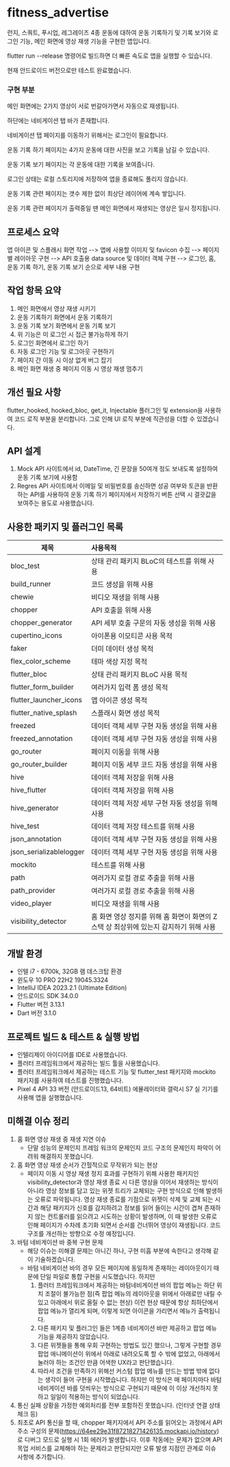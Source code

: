 # fitness_advertise

런지, 스쿼트, 푸시업, 레그레이즈 4종 운동에 대하여 운동 기록하기 및 기록 보기와 로그인 기능, 메인 화면에 영상 재생 기능을 구현한 앱입니다.

flutter run --release 명령어로 빌드하면 더 빠른 속도로 앱을 실행할 수 있습니다.

현재 안드로이드 버전으로만 테스트 완료했습니다.

### 구현 부분
메인 화면에는 2가지 영상이 서로 번갈아가면서 자동으로 재생됩니다.

하단에는 네비게이션 탭 바가 존재합니다.

네비게이션 탭 페이지를 이동하기 위해서는 로그인이 필요합니다.

운동 기록 하기 페이지는 4가지 운동에 대한 사진을 보고 기록을 남길 수 있습니다.

운동 기록 보기 페이지는 각 운동에 대한 기록을 보여줍니다.

로그인 상태는 로컬 스토리지에 저장하여 앱을 종료해도 풀리지 않습니다.

운동 기록 관련 페이지는 갯수 제한 없이 최상단 레이어에 계속 쌓입니다.

운동 기록 관련 페이지가 출력중일 땐 메인 화면에서 재생되는 영상은 일시 정지됩니다.

## 프로세스 요약
앱 아이콘 및 스플래시 화면 작업 --> 앱에 사용할 이미지 및 favicon 수집 --> 페이지 별 레이아웃 구현 --> API 호출용 data source 및 데이터 객체 구현 --> 로그인, 홈, 운동 기록
하기, 운동 기록 보기 순으로 세부 내용 구현

## 작업 항목 요약
1. 메인 화면에서 영상 재생 시키기
2. 운동 기록하기 화면에서 운동 기록하기
3. 운동 기록 보기 화면에서 운동 기록 보기
4. 위 기능은 미 로그인 시 접근 불가능하게 하기
5. 로그인 화면에서 로그인 하기
6. 자동 로그인 기능 및 로그아웃 구현하기
7. 페이지 간 이동 시 이상 없게 버그 잡기
8. 메인 화면 재생 중 페이지 이동 시 영상 재생 멈추기

## 개선 필요 사항
flutter_hooked, hooked_bloc, get_it, Injectable 플러그인 및 extension을 사용하여 코드 로직 부분을 분리합니다. 그로 인해 UI 로직 부분에 직관성을 더할 수 있겠습니다.

## API 설계
1. Mock API 사이트에서 id, DateTime, 긴 문장을 50여개 정도 보내도록 설정하여 운동 기록 보기에 사용함
2. Regres API 사이트에서 이메일 및 비밀번호를 송신하면 성공 여부와 토큰을 반환하는 API를 사용하여 운동 기록 하기 페이지에서 저장하기 버튼 선택 시 결괏값을 보여주는 용도로 사용했습니다.

## 사용한 패키지 및 플러그인 목록
| 제목                      | 사용목적                                                |
|-------------------------|:----------------------------------------------------|
| bloc_test               | 상태 관리 패키지 BLoC의 테스트를 위해 사용                          |
| build_runner            | 코드 생성을 위해 사용                                        |
| chewie                  | 비디오 재생을 위해 사용                                       |
| chopper                 | API 호출을 위해 사용                                       |
| chopper_generator       | API 세부 호출 구문의 자동 생성을 위해 사용                          |
| cupertino_icons         | 아이폰용 이모티콘 사용 목적                                     |
| faker                   | 더미 데이터 생성 목적                                        |
| flex_color_scheme       | 테마 색상 지정 목적                                         |
| flutter_bloc            | 상태 관리 패키지 BLoC 사용 목적                                |
| flutter_form_builder    | 여러가지 입력 폼 생성 목적                                     |
| flutter_launcher_icons  | 앱 아이콘 생성 목적                                         |
| flutter_native_splash   | 스플래시 화면 생성 목적                                       |
| freezed                 | 데이터 객체 세부 구현 자동 생성을 위해 사용                           |
| freezed_annotation      | 데이터 객체 세부 구현 자동 생성을 위해 사용                           |
| go_router               | 페이지 이동을 위해 사용                                       |
| go_router_builder       | 페이지 이동 세부 코드 자동 생성을 위해 사용                           |
| hive                    | 데이터 객체 저장을 위해 사용                                    |
| hive_flutter            | 데이터 객체 저장을 위해 사용                                    |
| hive_generator          | 데이터 객체 저장 세부 구현 자동 생성을 위해 사용                        |
| hive_test               | 데이터 객체 저장 테스트를 위해 사용                                |
| json_annotation         | 데이터 객체 세부 구현 자동 생성을 위해 사용                           |
| json_serializablelogger | 데이터 객체 세부 구현 자동 생성을 위해 사용                           |
| mockito                 | 테스트를 위해 사용                                          |
| path                    | 여러가지 로컬 경로 추출을 위해 사용                                |
| path_provider           | 여러가지 로컬 경로 추출을 위해 사용                                |
| video_player            | 비디오 재생을 위해 사용                                       |
| visibility_detector     | 홈 화면 영상 정지를 위해 홈 화면이 화면의 Z 스택 상 최상위에 있는지 감지하기 위해 사용 |

## 개발 환경
* 인텔 i7 - 6700k, 32GB 램 데스크탑 환경
* 윈도우 10 PRO 22H2 19045.3324
* IntelliJ IDEA 2023.2.1 (Ultimate Edition)
* 안드로이드 SDK 34.0.0
* Flutter 버전 3.13.1
* Dart 버전 3.1.0

## 프로젝트 빌드 & 테스트 & 실행 방법
* 인텔리제이 아이디어를 IDE로 사용했습니다.
* 플러터 프레임워크에서 제공하는 빌드 툴을 사용했습니다.
* 플러터 프레임워크에서 제공하는 테스트 기능 및 flutter_test 패키지와 mockito 패키지를 사용하여 테스트를 진행했습니다.
* Pixel 4 API 33 버전 (안드로이드13, 64비트) 에뮬레이터와 갤럭시 S7 실 기기를 사용해 앱을 실행했습니다.

## 미해결 이슈 정리
1. 홈 화면 영상 재생 중 재생 지연 이슈
    * 단말 성능의 문제인지 프레임 워크의 문제인지 코드 구조의 문제인지 파악이 어려워 해결하지 못했습니다.
2. 홈 화면 영상 재생 순서가 간헐적으로 무작위가 되는 현상
    * 페이지 이동 시 영상 재생 정지 효과를 구현하기 위해 사용한 패키지인 visibility_detector과 영상 재생 종료 시 다른 영상을 이어서 재생하는 방식이 아니라 영상 정보를 담고 있는 위젯 트리가
      교체되는 구현 방식으로 인해 발생하는 오류로 파악됩니다. 영상 재생 종료를 기점으로 위젯이 삭제 및 교체 되는 시간과 해당 패키지가 신호를 감지하려고 정보를 읽어 들이는 시간이 겹쳐 존재하지 않는
      컨트롤러를 읽으려고 시도하는 상황이 발생하며, 이 때 발생한 오류로 인해 페이지가 수차례 초기화 되면서 순서를 건너뛰어 영상이 재생됩니다. 코드 구조를 개선하는 방향으로 수정 예정입니다.
3. 바텀 네비게이션 바 중복 구현 문제
    * 해당 이슈는 미해결 문제는 아니긴 하나, 구현 미흡 부분에 속한다고 생각해 같이 기술하겠습니다.
    * 바텀 네비게이션 바의 경우 모든 페이지에 동일하게 존재하는 레이아웃이기 때문에 단일 파일로 통합 구현을 시도했습니다. 하지만
        1. 플러터 프레임워크에서 제공하는 바텀네비게이션 바의 팝업 메뉴는 하단 위치 조절이 불가능한 점(즉 팝업 메뉴의 레이아웃을 위에서 아래로만 내릴 수 있고 아래에서 위로 올릴 수 없는 현상) 이런 현상
           때문에 항상 최하단에서 팝업 메뉴가 열리게 되며, 이렇게 되면 아이콘을 가리면서 메뉴가 출력됩니다.
        2. 다른 패키지 및 플러그인 들은 1계층 네비게이션 바만 제공하고 팝업 메뉴 기능을 제공하지 않았습니다.
        3. 다른 위젯들을 통해 우회 구현하는 방법도 있긴 했으나, 그렇게 구현할 경우 팝업 애니메이션이 위에서 아래로 내려오도록 할 수 밖에 없었고, 아래에서 눌러야 하는 조건인 만큼 어색한 UX라고
           판단했습니다.
        4. 따라서 조건을 만족하기 위해선 커스텀 팝업 메뉴를 만드는 방법 밖에 없다는 생각이 들어 구현을 시작했습니다. 하지만 이 방식은 매 페이지마다 바텀 네비게이션 바를 덧씌우는 방식으로 구현되기 때문에
           이 이상 개선하지 못하고 일일이 적용하는 방식이 되었습니다.
4. 통신 실패 상황을 가정한 예외처리를 전부 포함하진 못했습니다. (인터넷 연결 상태 체크 등)
5. 최초로 API 통신을 할 때, chopper 패키지에서 API 주소를 읽어오는 과정에서 API 주소 구성의 문제(https://64ee29e31f87218271426135.mockapi.io/history) 로
   디버그 모드로 실행 시 1회 에러가 발생합니다. 이후 작동에는 문제가 없으며 API 목업 서비스를 교체해야 하는 문제라고 판단되지만 오류 발생 지점인 관계로 이슈 사항에 추가합니다.
